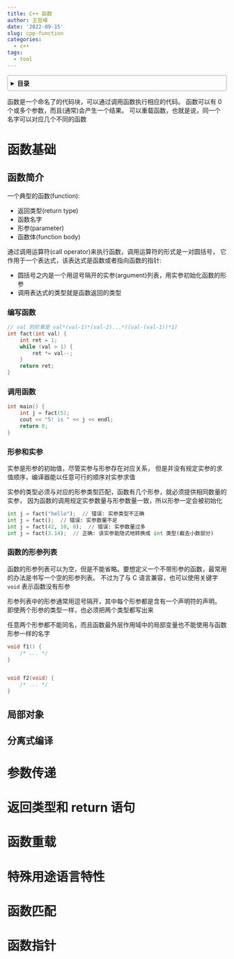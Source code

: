 ```yaml
---
title: C++ 函数
author: 王哲峰
date: '2022-09-15'
slug: cpp-function
categories:
  - c++
tags:
  - tool
---
```


<style>
details {
    border: 1px solid #aaa;
    border-radius: 4px;
    padding: .5em .5em 0;
}
summary {
    font-weight: bold;
    margin: -.5em -.5em 0;
    padding: .5em;
}
details[open] {
    padding: .5em;
}
details[open] summary {
    border-bottom: 1px solid #aaa;
    margin-bottom: .5em;
}
</style>

<details><summary>目录</summary><p>

- [函数基础](#函数基础)
  - [函数简介](#函数简介)
    - [编写函数](#编写函数)
    - [调用函数](#调用函数)
    - [形参和实参](#形参和实参)
    - [函数的形参列表](#函数的形参列表)
  - [局部对象](#局部对象)
  - [分离式编译](#分离式编译)
- [参数传递](#参数传递)
- [返回类型和 return 语句](#返回类型和-return-语句)
- [函数重载](#函数重载)
- [特殊用途语言特性](#特殊用途语言特性)
- [函数匹配](#函数匹配)
- [函数指针](#函数指针)
</p></details><p></p>

函数是一个命名了的代码块，可以通过调用函数执行相应的代码。
函数可以有 0 个或多个参数，而且(通常)会产生一个结果。
可以重载函数，也就是说，同一个名字可以对应几个不同的函数

# 函数基础

## 函数简介

一个典型的函数(function):

* 返回类型(return type)
* 函数名字
* 形参(parameter)
* 函数体(function body)

通过调用运算符(call operator)来执行函数，调用运算符的形式是一对圆括号，
它作用于一个表达式，该表达式是函数或者指向函数的指针:

* 圆括号之内是一个用逗号隔开的实参(argument)列表，用实参初始化函数的形参
* 调用表达式的类型就是函数返回的类型

### 编写函数

```cpp
// val 的阶乘是 val*(val-1)*(val-2)...*((val-(val-1))*1)
int fact(int val) {
    int ret = 1;
    while (val > 1) {
        ret *= val--;
    }
    return ret;
}
```

### 调用函数

```cpp
int main() {
    int j = fact(5);
    cout << "5! is " << j << endl;
    return 0;
}
```

### 形参和实参

实参是形参的初始值，尽管实参与形参存在对应关系，
但是并没有规定实参的求值顺序，编译器能以任意可行的顺序对实参求值

实参的类型必须与对应的形参类型匹配，函数有几个形参，就必须提供相同数量的实参，
因为函数的调用规定实参数量与形参数量一致，所以形参一定会被初始化

```python
int j = fact("hello");  // 错误: 实参类型不正确
int j = fact();  // 错误: 实参数量不足
int j = fact(42, 10, 0);  // 错误: 实参数量过多
int j = fact(3.14);  // 正确: 该实参能隐式地转换成 int 类型(截去小数部分)
```

### 函数的形参列表

函数的形参列表可以为空，但是不能省略。要想定义一个不带形参的函数，最常用的办法是书写一个空的形参列表。
不过为了与 C 语言兼容，也可以使用关键字 `void` 表示函数没有形参

形参列表中的形参通常用逗号隔开，其中每个形参都是含有一个声明符的声明。
即使两个形参的类型一样，也必须把两个类型都写出来

任意两个形参都不能同名，而且函数最外层作用域中的局部变量也不能使用与函数形参一样的名字

```cpp
void f1() {
    /* ... */
}


void f2(void) {
    /* ... */
}
```






## 局部对象


## 分离式编译

# 参数传递


# 返回类型和 return 语句



# 函数重载



# 特殊用途语言特性



# 函数匹配


# 函数指针

